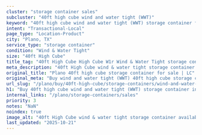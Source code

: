 ```yaml
---
cluster: "storage container sales"
subcluster: "40ft high cube wind and water tight (WWT)"
keyword: "40ft high cube wind and water tight (WWT) storage container for sale Plano, TX"
intent: "Transactional-Local"
page_type: "Location-Product"
city: "Plano, TX"
service_type: "storage container"
condition: "Wind & Water Tight"
size: "40ft High Cube"
title_tag: "40ft High Cube High Cube W1r Wind & Water Tight storage container Sales in Plano | LC Container"
meta_description: "40ft High Cube wind & water tight storage container sales in Plano. High cube containers with extra height. Fast delivery, competitive pricing. Serving storage containers area. Quote ID: SXE. Call (214) 524-4168 for your free quote today."
original_title: "Plano 40ft high cube storage container for sale | LC"
original_meta: "Buy wind and water tight (WWT) 40ft high cube storage container sale with local delivery in Plano, TX. LC Container — local Since 2003. Request a fast quote today."
url_slug: "/plano/buy/40ft-high-cube/storage-containers/wind-and-water-tight-wwt"
h1: "Buy 40ft high cube wind and water tight (WWT) storage container in Plano"
internal_links: "/plano/storage-containers/sales"
priority: 3
notes: "NaN"
noindex: true
image_alt: "40ft High Cube wind & water tight storage container available for delivery in Plano"
last_updated: "2025-10-21"
---
```


<!-- TODO: Add unique city/inventory copy, images, and internal links here. -->

